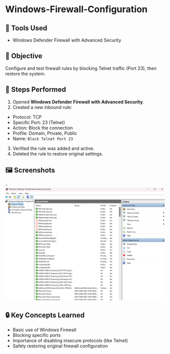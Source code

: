 # Windows-Firewall-Configuration
## 🧰 Tools Used
- Windows Defender Firewall with Advanced Security

## 🎯 Objective
Configure and test firewall rules by blocking Telnet traffic (Port 23), then restore the system.

## 📌 Steps Performed

1. Opened **Windows Defender Firewall with Advanced Security**.
2. Created a new inbound rule:
- Protocol: TCP
- Specific Port: 23 (Telnet)
- Action: Block the connection
- Profile: Domain, Private, Public
- Name: `Block Telnet Port 23`
3. Verified the rule was added and active.
4. Deleted the rule to restore original settings.

## 🖼️ Screenshots
-![image alt](https://github.com/Yaami2003/Windows-Firewall-Configuration/blob/54133d5d93cbbad83e1c41d5bf58ea00afabd45d/block_telnet_rule_added.png)

## 🔒 Key Concepts Learned
- Basic use of Windows Firewall
- Blocking specific ports
- Importance of disabling insecure protocols (like Telnet)
- Safely restoring original firewall configuration
